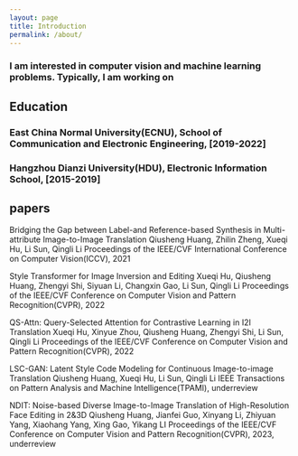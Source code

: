 ```yaml
---
layout: page
title: Introduction
permalink: /about/
---
```

### I am interested in computer vision and machine learning problems. Typically, I am working on 

## Education

### East China Normal University(ECNU), School of Communication and Electronic Engineering, [2019-2022]

### Hangzhou Dianzi University(HDU), Electronic Information School, [2015-2019]


## papers

Bridging the Gap between Label-and Reference-based Synthesis in Multi-attribute Image-to-Image Translation
Qiusheng Huang, Zhilin Zheng, Xueqi Hu, Li Sun, Qingli Li
Proceedings of the IEEE/CVF International Conference on Computer Vision(ICCV), 2021

Style Transformer for Image Inversion and Editing
Xueqi Hu, Qiusheng Huang, Zhengyi Shi, Siyuan Li, Changxin Gao, Li Sun, Qingli Li
Proceedings of the IEEE/CVF Conference on Computer Vision and Pattern Recognition(CVPR), 2022

QS-Attn: Query-Selected Attention for Contrastive Learning in I2I Translation
Xueqi Hu, Xinyue Zhou, Qiusheng Huang, Zhengyi Shi, Li Sun, Qingli Li
Proceedings of the IEEE/CVF Conference on Computer Vision and Pattern Recognition(CVPR), 2022

LSC-GAN: Latent Style Code Modeling for Continuous Image-to-image Translation
Qiusheng Huang, Xueqi Hu, Li Sun, Qingli Li
IEEE Transactions on Pattern Analysis and Machine Intelligence(TPAMI), underreview

NDIT: Noise-based Diverse Image-to-Image Translation of High-Resolution Face Editing in 2&3D
Qiusheng Huang, Jianfei Guo, Xinyang Li, Zhiyuan Yang, Xiaohang Yang, Xing Gao, Yikang LI
Proceedings of the IEEE/CVF Conference on Computer Vision and Pattern Recognition(CVPR), 2023, underreview

<!-- ### Bold

**This is a context in Bold.**

**这是一段加粗的文字。**

### Italics

*This is a context in italics.*

*这是一段倾斜的文字。*

### Underline

<u>This is a context in Underline.</u>

<u>这是一段加有下划线的文字。</u>

### Strikethrough

~~This is a context in Underline.~~

~~这是一段加有删除线的文字。~~

### Hyperlink

[Homepage](https://github.com/Fentaniao/Liquid)

[Download](https://github.com/Fentaniao/Liquid/releases)

### Quote

> This is a Quote.
>
> This is a Quote, too.

## Code

### Code Block

```html
<!DOCTYPE html>
<html>
    <head>
        <title>Hello, World!</title>
    </head>
    <body>
        <p>This is an example of a simple HTML page with one paragraph.</p>
    </body>
</html>
```

### Inline Code

This is `print("the inline code")`.

## List and Table

### Task List

- [ ] Undo
- [x] Done

### Ordered List

1. First
2. Second

### Unordered List

- Hello, world!
- Hello, world!

### Table

| Matrix |  1   |  2   |  3   |
| :----: | :--: | :--: | :--: |
|   1    |  11  |  12  |  13  |
|   2    |  21  |  22  |  23  |
|   3    |  31  |  32  |  33  |

## Math

Only when you enable `markdown extended syntax` in the setting of Typora, you can see the rendering of this module.

### Formula Block

$$
a x^2 + b x + c = 0
$$

### Inline Formula

Line: $y=ax+b$.

CO~2~ is a kind of gas in the air.

# 🕘 会议记录： 添加事件名称

# 2019-03-02

****
## 与会者

@提及您自己并添加其他人


## 议程
- 会议议程


## 讨论
- 我们实际讨论的内容


## 操作项目

- [ ] 我们来完成这项任务 @某人 -->
